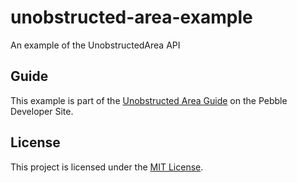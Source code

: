 # unobstructed-area-example

An example of the UnobstructedArea API

## Guide

This example is part of the [Unobstructed Area Guide](https://developer.pebble.com/guides/user-interfaces/unobstructed-area)
on the Pebble Developer Site.

## License

This project is licensed under the [MIT License](./LICENSE).
